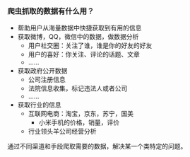 ### 爬虫抓取的数据有什么用？
* 帮助用户从海量数据中快捷获取到有用的信息
* 获取微博，QQ，微信中的数据，做数据分析
	* 用户社交圈：关注了谁，谁是你的好友的好友
	* 用户的喜好：你关注、评论的话题、文章
	* ……
* 获取政府公开数据
	* 公司注册信息
	* 法院信息收集，标记违法人或者公司
	* ……
* 获取行业的信息
	* 互联网电商：淘宝，京东，苏宁，国美
		* 小米手机的价格，销量，评价
	* 行业领头羊公司经营分析

通过不同渠道和手段爬取需要的数据，解决某一个类特定的问题。